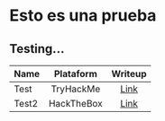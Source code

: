 #  Esto es una prueba
## Testing...

| Name | Plataform | Writeup |
| ------------- |:-------------:|:-------------:|
| Test | TryHackMe | [Link](#)
| Test2 | HackTheBox | [Link](#)
